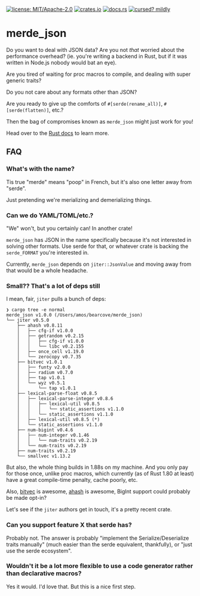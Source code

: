 [![license: MIT/Apache-2.0](https://img.shields.io/badge/license-MIT%2FApache--2.0-blue.svg)](LICENSE-MIT)
[![crates.io](https://img.shields.io/crates/v/merde_json.svg)](https://crates.io/crates/merde_json)
[![docs.rs](https://docs.rs/merde_json/badge.svg)](https://docs.rs/merde_json)
[![cursed? mildly](https://img.shields.io/badge/cursed%3F-not%20really-b56f1b.svg)](https://github.com/bearcove/merde_json)

# merde_json

Do you want to deal with JSON data? Are you not _that_ worried about the
performance overhead? (ie. you're writing a backend in Rust, but if it was
written in Node.js nobody would bat an eye).

Are you tired of waiting for proc macros to compile, and dealing with super
generic traits?

Do you not care about any formats other than JSON?

Are you ready to give up the comforts of `#[serde(rename_all)]`, `#[serde(flatten)]`, etc.?

Then the bag of compromises known as `merde_json` might just work for you!

Head over to the [Rust docs](https://docs.rs/merde_json) to learn more.

## FAQ

### What's with the name?

Tis true "merde" means "poop" in French, but it's also one letter away from "serde".

Just pretending we're merializing and demerializing things.

### Can we do YAML/TOML/etc.?

"We" won't, but you certainly can! In another crate!

`merde_json` has JSON in the name specifically because it's not interested in solving
other formats. Use serde for that, or whatever crate is backing the `serde_FORMAT` you're interested in.

Currently, `merde_json` depends on `jiter::JsonValue` and moving away from that would be
a whole headache.

### Small?? That's a lot of deps still

I mean, fair, `jiter` pulls a bunch of deps:

```
❯ cargo tree -e normal
merde_json v1.0.0 (/Users/amos/bearcove/merde_json)
└── jiter v0.5.0
    ├── ahash v0.8.11
    │   ├── cfg-if v1.0.0
    │   ├── getrandom v0.2.15
    │   │   ├── cfg-if v1.0.0
    │   │   └── libc v0.2.155
    │   ├── once_cell v1.19.0
    │   └── zerocopy v0.7.35
    ├── bitvec v1.0.1
    │   ├── funty v2.0.0
    │   ├── radium v0.7.0
    │   ├── tap v1.0.1
    │   └── wyz v0.5.1
    │       └── tap v1.0.1
    ├── lexical-parse-float v0.8.5
    │   ├── lexical-parse-integer v0.8.6
    │   │   ├── lexical-util v0.8.5
    │   │   │   └── static_assertions v1.1.0
    │   │   └── static_assertions v1.1.0
    │   ├── lexical-util v0.8.5 (*)
    │   └── static_assertions v1.1.0
    ├── num-bigint v0.4.6
    │   ├── num-integer v0.1.46
    │   │   └── num-traits v0.2.19
    │   └── num-traits v0.2.19
    ├── num-traits v0.2.19
    └── smallvec v1.13.2
```

But also, the whole thing builds in 1.88s on my machine. And you only pay for those once,
unlike proc macros, which currently (as of Rust 1.80 at least) have a great compile-time
penalty, cache poorly, etc.

Also, [bitvec](https://crates.io/crates/bitvec) is awesome, [ahash](https://crates.io/crates/ahash)
is awesome, BigInt support could probably be made opt-in?

Let's see if the `jiter` authors get in touch, it's a pretty recent crate.

### Can you support feature X that serde has?

Probably not. The answer is probably "implement the Serialize/Deserialize traits
manually" (much easier than the serde equivalent, thankfully), or "just use the
serde ecosystem".

### Wouldn't it be a lot more flexible to use a code generator rather than declarative macros?

Yes it would. I'd love that. But this is a nice first step.
